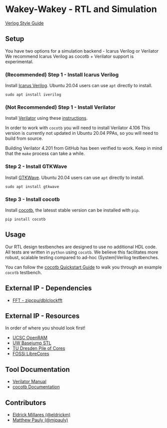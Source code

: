# Wakey-Wakey - RTL and Simulation

[Verlog Style Guide](https://github.com/lowRISC/style-guides/blob/master/VerilogCodingStyle.md)

## Setup

You have two options for a simulation backend - Icarus Verilog or Verilator
We recommend Icarus Verilog as cocotb + Verilator support is experimental.


### (Recommended) Step 1 - Install Icarus Verilog
Install [Icarus Verilog](https://github.com/steveicarus/iverilog).
Ubuntu 20.04 users can use `apt` directly to install.
```
sudo apt install iverilog
```

### (Not Recommended) Step 1 - Install Verilator
Install [Verilator](https://github.com/verilator/verilator) using these
[instructions](https://www.veripool.org/projects/verilator/wiki/Installing).

In order to work with `cocotb` you will need to install Verilator 4.106
This version is currently not updated in Ubuntu 20.04 PPAs, so you will
need to build from source.

Building Verilator 4.201 from GitHub has been verified to work.
Keep in mind that the `make` process can take a while.

### Step 2 - Install GTKWave
Install [GTKWave](http://gtkwave.sourceforge.net/).
Ubuntu 20.04 users can use `apt` directly to install.
```
sudo apt install gtkwave
```

### Step 3 - Install cocotb
Install [cocotb](https://github.com/cocotb/cocotb), the latesst stable
version can be installed with `pip`.
```
pip install cocotb
```

## Usage

Our RTL design testbenches are designed to use no additional HDL code.
All tests are written in `python` using `cocotb`.
We believe this facilitates more robust, scalable testing compared to ad-hoc
(System)Verilog testbenches.

You can follow the
[cocotb Quickstart Guide](https://docs.cocotb.org/en/stable/quickstart.html)
to walk you through an example `cocotb` testbench.

## External IP - Dependencies
- [FFT - zipcpu/dblclockfft](https://github.com/ZipCPU/dblclockfft)

## External IP - Resources
In order of where you should look first!
- [UCSC OpenRAM](https://github.com/VLSIDA/OpenRAM)
- [UW Basejump STL](https://github.com/bespoke-silicon-group/basejump_stl)
- [TU Dresden Pile of Cores](https://github.com/VLSI-EDA/PoC)
- [FOSSi LibreCores](https://www.librecores.org/)

## Tool Documentation
- [Verilator Manual](https://www.veripool.org/wiki/verilator/Manual-verilator)
- [cocotb Documentation](https://docs.cocotb.org/en/stable/)


## Contributors
- [Eldrick Millares (@eldrickm)](https://github.com/eldrickm)
- [Matthew Pauly (@mjpauly)](https://github.com/mjpauly)
